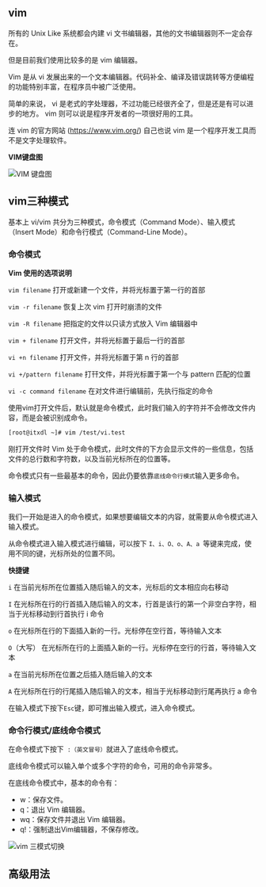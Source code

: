 ## vim
所有的 Unix Like 系统都会内建 vi 文书编辑器，其他的文书编辑器则不一定会存在。

但是目前我们使用比较多的是 vim 编辑器。

Vim 是从 vi 发展出来的一个文本编辑器。代码补全、编译及错误跳转等方便编程的功能特别丰富，在程序员中被广泛使用。

简单的来说， vi 是老式的字处理器，不过功能已经很齐全了，但是还是有可以进步的地方。 vim 则可以说是程序开发者的一项很好用的工具。

连 vim 的官方网站 (https://www.vim.org/) 自己也说 vim 是一个程序开发工具而不是文字处理软件。

**VIM键盘图**

![VIM 键盘图](https://www.runoob.com/wp-content/uploads/2015/10/vi-vim-cheat-sheet-sch.gif)

## vim三种模式
基本上 vi/vim 共分为三种模式，命令模式（Command Mode）、输入模式（Insert Mode）和命令行模式（Command-Line Mode）。

### 命令模式
**Vim 使用的选项说明**

`vim filename`	打开或新建一个文件，并将光标置于第一行的首部

`vim -r filename`	恢复上次 vim 打开时崩溃的文件

`vim -R filename`	把指定的文件以只读方式放入 Vim 编辑器中

`vim + filename`	打开文件，并将光标置于最后一行的首部

`vi +n filename`	打开文件，并将光标置于第 n 行的首部

`vi +/pattern filename`	打幵文件，并将光标置于第一个与 pattern 匹配的位置

`vi -c command filename`	在对文件进行编辑前，先执行指定的命令

使用vim打开文件后，默认就是命令模式，此时我们输入的字符并不会修改文件内容，而是会被识别成命令。
```bash
[root@itxdl ~]# vim /test/vi.test
```
刚打开文件时 Vim 处于命令模式，此时文件的下方会显示文件的一些信息，包括文件的总行数和字符数，以及当前光标所在的位置等。

命令模式只有一些最基本的命令，因此仍要依靠`底线命令行模式`输入更多命令。

### 输入模式
我们一开始是进入的命令模式，如果想要编辑文本的内容，就需要从命令模式进入输入模式。

从命令模式进入输入模式进行编辑，可以按下 `I、i、O、o、A、a `等键来完成，使用不同的键，光标所处的位置不同。

**快捷键**

`i`	在当前光标所在位置插入随后输入的文本，光标后的文本相应向右移动

`I`	在光标所在行的行首插入随后输入的文本，行首是该行的第一个非空白字符，相当于光标移动到行首执行 i 命令

`o`	在光标所在行的下面插入新的一行。光标停在空行首，等待输入文本

`O`（大写）	在光标所在行的上面插入新的一行。光标停在空行的行首，等待输入文本

`a`	在当前光标所在位置之后插入随后输入的文本

`A`	在光标所在行的行尾插入随后输入的文本，相当于光标移动到行尾再执行 a 命令

在输入模式下按下`Esc`键，即可推出输入模式，进入命令模式。

### 命令行模式/底线命令模式
在命令模式下按下` :（英文冒号）`就进入了底线命令模式。

底线命令模式可以输入单个或多个字符的命令，可用的命令非常多。

在底线命令模式中，基本的命令有：

- w：保存文件。
- q：退出 Vim 编辑器。
- wq：保存文件并退出 Vim 编辑器。
- q!：强制退出Vim编辑器，不保存修改。

![vim 三模式切换](https://www.runoob.com/wp-content/uploads/2014/07/vim-vi-workmodel.png)

## 高级用法